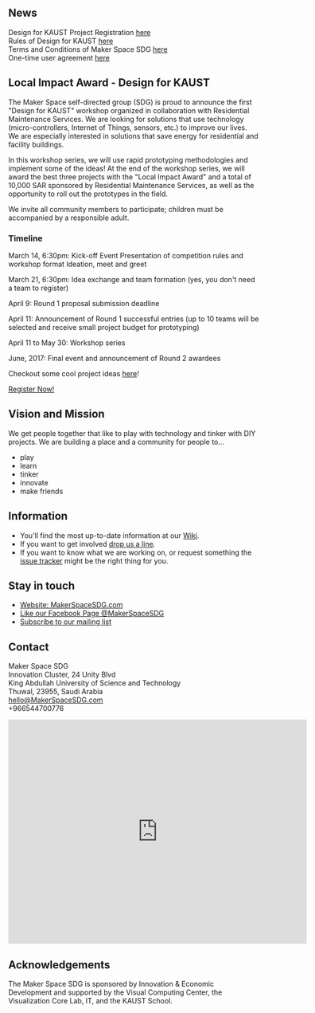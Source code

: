 ## News

Design for KAUST Project Registration [here](https://goo.gl/forms/KitPCIlGvNsKEsF33)  
Rules of Design for KAUST [here](https://docs.google.com/document/u/1/d/1YEoWwWQM38QiKTkt1CuswnlyBaUTiGKCdwMnGWfXPa0/pub)  
Terms and Conditions of Maker Space SDG [here](https://docs.google.com/document/d/13Aqzzs59fx4AZ-dtumXJrJ_JwHaht-6722UAekIZQpE/pub)  
One-time user agreement [here](https://goo.gl/forms/L35JY1QrkRyWV6zv2)  

## Local Impact Award - Design for KAUST
The Maker Space self-directed group (SDG) is proud to announce the first "Design for KAUST" workshop organized in collaboration with Residential Maintenance Services. We are looking for solutions that use technology (micro-controllers, Internet of Things, sensors, etc.) to improve our lives. We are especially interested in solutions that save energy for residential and facility buildings.

In this workshop series, we will use rapid prototyping methodologies and implement some of the ideas! At the end of the workshop series, we will award the best three projects with the "Local Impact Award" and a total of 10,000 SAR sponsored by Residential Maintenance Services, as well as the opportunity to roll out the prototypes in the field.

We invite all community members to participate; children must be accompanied by a responsible adult.

### Timeline
March 14, 6:30pm: Kick-off Event
Presentation of competition rules and workshop format
Ideation, meet and greet

March 21, 6:30pm: Idea exchange and team formation (yes, you don't need a team to register)

April 9: Round 1 proposal submission deadline

April 11: Announcement of Round 1 successful entries (up to 10 teams will be selected and receive small project budget for prototyping)

April 11 to May 30: Workshop series

June, 2017: Final event and announcement of Round 2 awardees

Checkout some cool project ideas [here](https://www.instructables.com/id/MakerSpaceSDG/)!

[Register Now!](https://goo.gl/forms/HOGmUpBtKyifZvno1)

## Vision and Mission
We get people together that like to play with technology and tinker with DIY projects.
We are building a place and a community for people to...

* play
* learn
* tinker
* innovate
* make friends

## Information
* You'll find the most up-to-date information at our [Wiki](https://github.com/MakerSpaceSDG/MakerSpace/wiki).
* If you want to get involved [drop us a line](mailto:peter.rautek@kaust.edu.sa).
* If you want to know what we are working on, or request something the [issue tracker](https://github.com/MakerSpaceSDG/MakerSpace/issues) might be the right thing for you.

## Stay in touch
* [Website: MakerSpaceSDG.com](https://MakerSpaceSDG.com)
* [Like our Facebook Page @MakerSpaceSDG](https://www.facebook.com/MakerSpaceSDG/)
* [Subscribe to our mailing list](http://facebook.us13.list-manage.com/subscribe?u=e4c161b70aea7a53d9c9c1c54&id=a21fb611fb)

## Contact

Maker Space SDG  
Innovation Cluster, 24 Unity Blvd  
King Abdullah University of Science and Technology  
Thuwal, 23955, Saudi Arabia  
hello@MakerSpaceSDG.com  
+966544700776

<iframe src="https://www.google.com/maps/embed?pb=!1m18!1m12!1m3!1d1355.7676530211224!2d39.10714552353301!3d22.30635509114158!2m3!1f0!2f0!3f0!3m2!1i1024!2i768!4f13.1!3m3!1m2!1s0x0%3A0xf3adec055d62032a!2sMaker+Space!5e0!3m2!1sen!2s!4v1488454545564" width="600" height="450" frameborder="0" style="border:0" allowfullscreen></iframe>

## Acknowledgements
The Maker Space SDG is sponsored by Innovation & Economic Development and supported by the Visual Computing Center, the Visualization Core Lab, IT, and the KAUST School.
